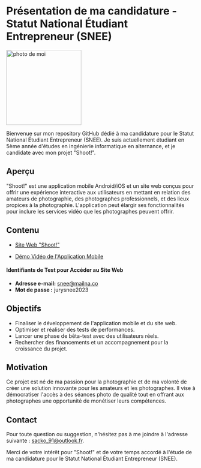 # Présentation de ma candidature - Statut National Étudiant Entrepreneur (SNEE)

<img src="https://bqomuhjgoihubwcaojgb.supabase.co/storage/v1/object/public/avatars/sacko_julien.jpg" width="200" alt="photo de moi">



Bienvenue sur mon repository GitHub dédié à ma candidature pour le Statut National Étudiant Entrepreneur (SNEE). Je suis actuellement étudiant en 5ème année d'études en ingénierie informatique en alternance, et je candidate avec mon projet "Shoot!".

## Aperçu

"Shoot!" est une application mobile Android/iOS et un site web conçus pour offrir une expérience interactive aux utilisateurs en mettant en relation des amateurs de photographie, des photographes professionnels, et des lieux propices à la photographie. L'application peut élargir ses fonctionnalités pour inclure les services vidéo que les photographes peuvent offrir.


## Contenu

- [Site Web "Shoot!"](https://651a08a54c5cd724fd12551a--shoot-snee.netlify.app/) 

- [Démo Vidéo de l'Application Mobile](https://drive.google.com/file/d/1OcbRrf0SnHaRynevYLW8gD6etEdhcwIR/view?usp=sharing)
#### Identifiants de Test pour Accéder au Site Web
- **Adresse e-mail:** snee@mailna.co
- **Mot de passe :** jurysnee2023

## Objectifs

- Finaliser le développement de l'application mobile et du site web.
- Optimiser et réaliser des tests de performances.
- Lancer une phase de bêta-test avec des utilisateurs réels.
- Rechercher des financements et un accompagnement pour la croissance du projet.

## Motivation

Ce projet est né de ma passion pour la photographie et de ma volonté de créer une solution innovante pour les amateurs et les photographes. Il vise à démocratiser l'accès à des séances photo de qualité tout en offrant aux photographes une opportunité de monétiser leurs compétences.

## Contact

Pour toute question ou suggestion, n'hésitez pas à me joindre à l'adresse suivante : [sacko_91@outlook.fr](mailto:sacko_91@outlook.fr).

Merci de votre intérêt pour "Shoot!" et de votre temps accordé à l'étude de ma candidature pour le Statut National Étudiant Entrepreneur (SNEE).
